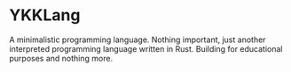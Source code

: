# YKKLang

A minimalistic programming language. Nothing important, just another interpreted programming language written in Rust. Building for educational purposes and nothing more.

